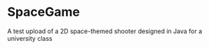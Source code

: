 SpaceGame
=========

A test upload of a 2D space-themed shooter designed in Java for a university class
